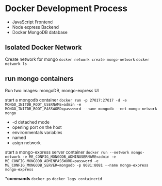 # Docker Development Process
 
- JavaScript Frontend
- Node express Backend
- Docker MongoDB database

## Isolated Docker Network
Create network for mongo
`docker network create mongo-network`
`docker network ls` 

## run mongo containers
Run two images: mongoDB, mongo-express UI 

start a  mongodb container 
`docker run -p 27017:27017 -d -e MONGO_INITDB_ROOT_USERNAME=admin -e MONGO_INITDB_ROOT_PASSWORD=password --name mongodb --net mongo-network mongo` 
- -d detached mode
- opening port on the host
- environmentals variables
- named
- asign network

start a  mongo-express server container
`docker run --network mongo-network -e ME_CONFIG_MONGODB_ADMINUSERNAME=admin -e ME_CONFIG_MONGODB_ADMINPASSWORD=password -e ME_CONFIG_MONGODB_SERVER=mongodb -p 8081:8081 --name mongo-express mongo-express`

 ***commands**
`docker ps`
`docker logs containerid`